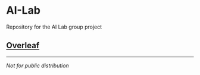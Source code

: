 # AI-Lab
Repository for the AI Lab group project

## [Overleaf](https://www.overleaf.com/project/642c259e2f694482ba9942e8)

---
_Not for public distribution_

